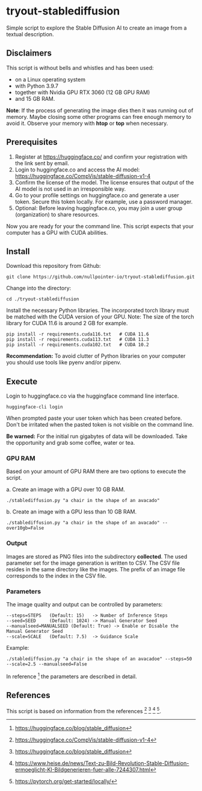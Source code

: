 # tryout-stablediffusion
Simple script to explore the Stable Diffusion AI to create an image from a textual description.

## Disclaimers

This script is without bells and whistles and has been used:
- on a Linux operating system 
- with Python 3.9.7 
- together with Nvidia GPU RTX 3060 (12 GB GPU RAM)
- and 15 GB RAM.

**Note**: If the process of generating the image dies then it was running out of memory. Maybe closing some other programs can free 
enough memory to avoid it. Observe your memory with **htop** or **top** when necessary.

## Prerequisites

1. Register at https://huggingface.co/ and confirm your registration with the link sent by email.
2. Login to huggingface.co and access the AI model: https://huggingface.co/CompVis/stable-diffusion-v1-4
3. Confirm the license of the model. The license ensures that output of the AI model is not used in an irresponsible way.
4. Go to your profile settings on huggingface.co and generate a user token. Secure this token locally. For example, use a password manager. 
5. Optional: Before leaving huggingface.co, you may join a user group (organization) to share resources.

Now you are ready for your the command line. This script expects that your computer has a GPU with CUDA abilities.

## Install

Download this repository from Github:
```
git clone https://github.com/nullpointer-io/tryout-stablediffusion.git
``` 

Change into the directory: 
```
cd ./tryout-stablediffusion
```

Install the necessary Python libraries. The incorporated torch library must be matched with the CUDA version of your GPU. Note: The 
size of the torch library for CUDA 11.6 is around 2 GB for example.
```
pip install -r requirements.cuda116.txt	  # CUDA 11.6 
pip install -r requirements.cuda113.txt   # CUDA 11.3
pip install -r requirements.cuda102.txt   # CUDA 10.2
```

**Recommendation:** To avoid clutter of Python libraries on your computer you should use tools like pyenv and/or pipenv.  

## Execute

Login to huggingface.co via the huggingface command line interface. 
```
huggingface-cli login
```
When prompted paste your user token which has been created before. Don't be irritated when the pasted token is not visible on 
the command line. 

**Be warned:** For the initial run gigabytes of data will be downloaded. Take the opportunity and grab some coffee, water or tea. 

### GPU RAM

Based on your amount of GPU RAM there are two options to execute the script. 

a. Create an image with a GPU over 10 GB RAM.
```
./stablediffusion.py "a chair in the shape of an avacado"
```
b. Create an image with a GPU less than 10 GB RAM. 
```
./stablediffusion.py "a chair in the shape of an avacado" --over10gb=False
```

### Output

Images are stored as PNG files into the subdirectory **collected**. The used parameter set for the image generation is written 
to CSV. The CSV file resides in the same directory like the images. The prefix of an image file corresponds to the index
in the CSV file.

### Parameters

The image quality and output can be controlled by parameters:
```
--steps=STEPS	(Default: 15) 	-> Number of Inference Steps
--seed=SEED 	(Default: 1024) -> Manual Generator Seed
--manualseed=MANUALSEED (Default: True) -> Enable or Disable the Manual Generator Seed
--scale=SCALE 	(Default: 7.5) 	-> Guidance Scale
```

Example:
```
./stablediffusion.py "a chair in the shape of an avacadoe" --steps=50 --scale=2.5 --manualseed=False
```
In reference [^2] the parameters are described in detail. 

## References

This script is based on information from the references [^1] [^2] [^3] [^4].

[^1]: https://huggingface.co/CompVis/stable-diffusion-v1-4
[^2]: https://huggingface.co/blog/stable_diffusion
[^3]: https://www.heise.de/news/Text-zu-Bild-Revolution-Stable-Diffusion-ermoeglicht-KI-Bildgenerieren-fuer-alle-7244307.html
[^4]: https://pytorch.org/get-started/locally/
